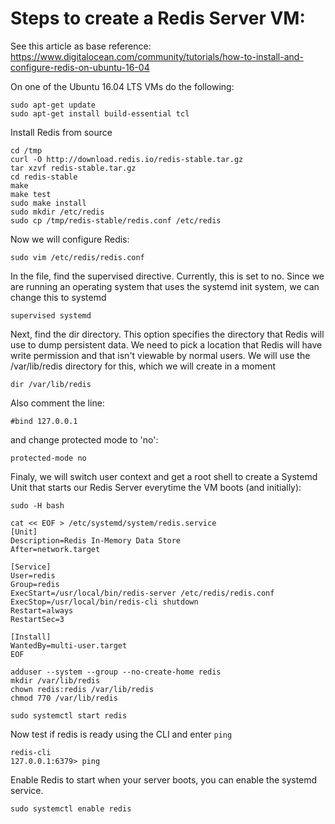 Steps to create a Redis Server VM:
==================================
See this article as base reference: https://www.digitalocean.com/community/tutorials/how-to-install-and-configure-redis-on-ubuntu-16-04

On one of the Ubuntu 16.04 LTS VMs do the following:

```shell
sudo apt-get update
sudo apt-get install build-essential tcl
```

Install Redis from source

```shell
cd /tmp
curl -O http://download.redis.io/redis-stable.tar.gz
tar xzvf redis-stable.tar.gz
cd redis-stable
make
make test
sudo make install
sudo mkdir /etc/redis
sudo cp /tmp/redis-stable/redis.conf /etc/redis
```

Now we will configure Redis:

```shell
sudo vim /etc/redis/redis.conf
```

In the file, find the supervised directive.
Currently, this is set to no. Since we are running an operating system that uses the systemd init system,
we can change this to systemd

  `supervised systemd`

Next, find the dir directory. This option specifies the directory that Redis will use to dump persistent data.
We need to pick a location that Redis will have write permission and that isn't viewable by normal users.
We will use the /var/lib/redis directory for this, which we will create in a moment

  `dir /var/lib/redis`

Also comment the line:

  `#bind 127.0.0.1`

and change protected mode to 'no':

  `protected-mode no`

Finaly, we will switch user context and get a root shell to create a Systemd Unit that starts our Redis Server everytime the VM boots (and initially):

```shell
sudo -H bash
```

```shell
cat << EOF > /etc/systemd/system/redis.service
[Unit]
Description=Redis In-Memory Data Store
After=network.target

[Service]
User=redis
Group=redis
ExecStart=/usr/local/bin/redis-server /etc/redis/redis.conf
ExecStop=/usr/local/bin/redis-cli shutdown
Restart=always
RestartSec=3

[Install]
WantedBy=multi-user.target
EOF
```

```shell
adduser --system --group --no-create-home redis
mkdir /var/lib/redis
chown redis:redis /var/lib/redis
chmod 770 /var/lib/redis
```

```shell
sudo systemctl start redis
```

Now test if redis is ready using the CLI and enter `ping`

```shell
redis-cli
127.0.0.1:6379> ping
```

Enable Redis to start when your server boots, you can enable the systemd service.
```
sudo systemctl enable redis
```
